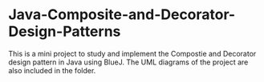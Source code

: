 # Java-Composite-and-Decorator-Design-Patterns
This is a mini project to study and implement the Compostie and Decorator design pattern in Java using BlueJ. The UML diagrams of the project are also included in the folder.
